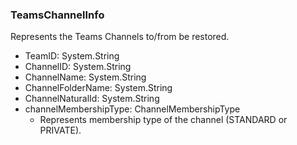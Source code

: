 ### TeamsChannelInfo
Represents the Teams Channels to/from be restored.

- TeamID: System.String
- ChannelID: System.String
- ChannelName: System.String
- ChannelFolderName: System.String
- ChannelNaturalId: System.String
- channelMembershipType: ChannelMembershipType
  - Represents membership type of the channel (STANDARD or PRIVATE).
